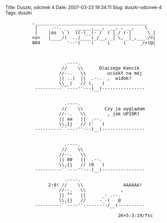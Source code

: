 Title: Duszki, odcinek 4
Date: 2007-03-23 19:34:11
Slug: duszki-odcinek-4
Tags: duszki

<pre>
          ,__________________________________________
           |     .--. _   ______,___,  __, , __,    \
           |    |oo  \ )  ((-(__(- /  ( |_/ (-|      \_|
          =o=   |____/(  ..)____)_/__, _| \, _|_,___./=|
          004          '--'(    (     (     (     _/=(@|



                      .----.
                     //    \\      Dlaczego Kancik
                    //--.   \\        uciekł na mój
                    || ..)  ||  .--.  ,  widok?
                    \\__(   // (,   )
           ----------``----''---)__(----------------


                      .----.
                     //    \\        Czy ja wyglądam
                    //--.   \\        , jak UPIÓR?
                    || aa   ||  .--.
                    \\,{j   // ('   )
           ----------``----''---)__(----------------


                      .----.
                     //    \\
                    //--.   \\
                    || 00   ||  .--.
                    \\,{j   // (0   )
           ----------``----''---)__(----------------
 
                      .----.
                2:0! //    \\               AAAAAA!
                  ` //--.   \\             ,
                    || ^^   ||      _- .--.
                    \\,{j   //     -_-(   @
           ----------``----''---------/__(----------

                                          2K+5:3:19/fsc
</pre>
